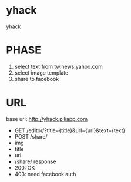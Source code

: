 yhack
=====

yhack


PHASE
====
1. select text from tw.news.yahoo.com
2. select image template
3. share to facebook


URL
====
base url: http://yhack.piliapp.com
*  GET /editor/?title={title}&url={url}&text={text}
*  POST /share/
  * img
  * title
  * url
*  /share/ response
  * 200: OK
  * 403: need facebook auth


